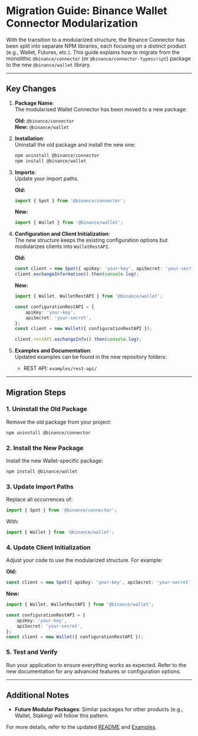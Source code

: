 # Migration Guide: Binance Wallet Connector Modularization

With the transition to a modularized structure, the Binance Connector has been split into separate NPM libraries, each focusing on a distinct product (e.g., Wallet, Futures, etc.). This guide explains how to migrate from the monolithic `@binance/connector` (or `@binance/connector-typescript`) package to the new `@binance/wallet` library.

---

## Key Changes

1. **Package Name**:  
   The modularised Wallet Connector has been moved to a new package:

    **Old:** `@binance/connector`  
     **New:** `@binance/wallet`

2. **Installation**:  
   Uninstall the old package and install the new one:

    ```bash
    npm uninstall @binance/connector
    npm install @binance/wallet
    ```

3. **Imports**:  
   Update your import paths.

    **Old:**

    ```typescript
    import { Spot } from '@binance/connector';
    ```

    **New:**

    ```typescript
    import { Wallet } from '@binance/wallet';
    ```

4. **Configuration and Client Initialization**:  
   The new structure keeps the existing configuration options but modularizes clients into `WalletRestAPI`.

    **Old:**

    ```typescript
    const client = new Spot({ apiKey: 'your-key', apiSecret: 'your-secret' });
    client.exchangeInformation().then(console.log);
    ```

    **New:**

    ```typescript
    import { Wallet, WalletRestAPI } from '@binance/wallet';

    const configurationRestAPI = {
        apiKey: 'your-key',
        apiSecret: 'your-secret',
    };
    const client = new Wallet({ configurationRestAPI });

    client.restAPI.exchangeInfo().then(console.log);
    ```

5. **Examples and Documentation**:  
   Updated examples can be found in the new repository folders:
    - REST API: `examples/rest-api/`

---

## Migration Steps

### 1. Uninstall the Old Package

Remove the old package from your project:

```bash
npm uninstall @binance/connector
```

### 2. Install the New Package

Install the new Wallet-specific package:

```bash
npm install @binance/wallet
```

### 3. Update Import Paths

Replace all occurrences of:

```typescript
import { Spot } from '@binance/connector';
```

With:

```typescript
import { Wallet } from '@binance/wallet';
```

### 4. Update Client Initialization

Adjust your code to use the modularized structure. For example:

**Old:**

```typescript
const client = new Spot({ apiKey: 'your-key', apiSecret: 'your-secret' });
```

**New:**

```typescript
import { Wallet, WalletRestAPI } from '@binance/wallet';

const configurationRestAPI = {
    apiKey: 'your-key',
    apiSecret: 'your-secret',
};
const client = new Wallet({ configurationRestAPI });
```

### 5. Test and Verify

Run your application to ensure everything works as expected. Refer to the new documentation for any advanced features or configuration options.

---

## Additional Notes

- **Future Modular Packages**: Similar packages for other products (e.g., Wallet, Staking) will follow this pattern.

For more details, refer to the updated [README](../README.md) and [Examples](../examples/).
